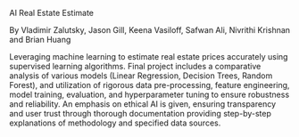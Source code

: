 AI Real Estate Estimate

By Vladimir Zalutsky, Jason Gill, Keena Vasiloff, Safwan Ali, Nivrithi Krishnan and Brian Huang

Leveraging machine learning to estimate real estate prices accurately using supervised learning algorithms. 
Final project includes a comparative analysis of various models (Linear Regression, Decision Trees, Random Forest), and 
utilization of rigorous data pre-processing, feature engineering, model training, evaluation, and hyperparameter tuning to 
ensure robustness and reliability. An emphasis on ethical AI is given, ensuring transparency and user trust through thorough 
documentation providing step-by-step explanations of methodology and specified data sources.
